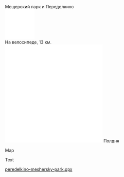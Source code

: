 
<link rel="stylesheet" href="../assets-custom/css/style-markdown.css">
<div class="cover-container" style="background-image: url('meshersky-1600.jpg');">
	<div class="cover-text">
		<div class="cover-title">
            Мещерский парк и Переделкино
        </div>
		<div class="cover-description">
			<div class="packages-location">
                <img loading="lazy" src="../assets-custom/bike-96.png" alt="" class="cover-icon">
                <div class="h4-default regular">На велосипеде, 13 км.</div>
            </div>
            <div>
                <img class="cover-icon" loading="lazy" src="../assets-custom/icon_time.png" alt=""  />
                <span>Полдня</span>
            </div>
		</div>
	</div>
</div>

Map

<div id="map"></div>

Text

[peredelkino-meshersky-park.gpx](peredelkino-meshersky-park.gpx)




<script src="https://api.mapbox.com/mapbox-gl-js/v2.14.1/mapbox-gl.js"></script>
<script src="../assets-custom/js/gpx2mapbox.js"></script>
<script>initializeGPXMap({gpxFilePath: 'peredelkino-meshersky-park.gpx'});</script>

